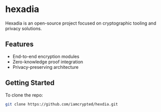# hexadia

Hexadia is an open-source project focused on cryptographic tooling and privacy solutions.

## Features
- End-to-end encryption modules
- Zero-knowledge proof integration
- Privacy-preserving architecture

## Getting Started
To clone the repo:
```bash
git clone https://github.com/iamcrypted/hexdia.git
